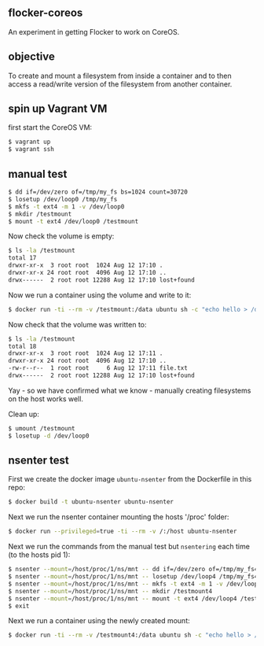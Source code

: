 ## flocker-coreos

An experiment in getting Flocker to work on CoreOS.

## objective

To create and mount a filesystem from inside a container and to then access a read/write version of the filesystem from another container.

## spin up Vagrant VM

first start the CoreOS VM:

```bash
$ vagrant up
$ vagrant ssh
```

## manual test

```bash
$ dd if=/dev/zero of=/tmp/my_fs bs=1024 count=30720
$ losetup /dev/loop0 /tmp/my_fs
$ mkfs -t ext4 -m 1 -v /dev/loop0
$ mkdir /testmount
$ mount -t ext4 /dev/loop0 /testmount
```

Now check the volume is empty:

```bash
$ ls -la /testmount
total 17
drwxr-xr-x  3 root root  1024 Aug 12 17:10 .
drwxr-xr-x 24 root root  4096 Aug 12 17:10 ..
drwx------  2 root root 12288 Aug 12 17:10 lost+found
```

Now we run a container using the volume and write to it:

```bash
$ docker run -ti --rm -v /testmount:/data ubuntu sh -c "echo hello > /data/file.txt"
```

Now check that the volume was written to:

```bash
$ ls -la /testmount
total 18
drwxr-xr-x  3 root root  1024 Aug 12 17:11 .
drwxr-xr-x 24 root root  4096 Aug 12 17:10 ..
-rw-r--r--  1 root root     6 Aug 12 17:11 file.txt
drwx------  2 root root 12288 Aug 12 17:10 lost+found
```

Yay - so we have confirmed what we know - manually creating filesystems on the host works well.

Clean up:

```bash
$ umount /testmount
$ losetup -d /dev/loop0
```

## nsenter test

First we create the docker image `ubuntu-nsenter` from the Dockerfile in this repo:

```bash
$ docker build -t ubuntu-nsenter ubuntu-nsenter
```

Next we run the nsenter container mounting the hosts '/proc' folder:

```bash
$ docker run --privileged=true -ti --rm -v /:/host ubuntu-nsenter
```

Next we run the commands from the manual test but `nsentering` each time (to the hosts pid 1):

```bash
$ nsenter --mount=/host/proc/1/ns/mnt -- dd if=/dev/zero of=/tmp/my_fs4 bs=1024 count=30720
$ nsenter --mount=/host/proc/1/ns/mnt -- losetup /dev/loop4 /tmp/my_fs4
$ nsenter --mount=/host/proc/1/ns/mnt -- mkfs -t ext4 -m 1 -v /dev/loop4
$ nsenter --mount=/host/proc/1/ns/mnt -- mkdir /testmount4
$ nsenter --mount=/host/proc/1/ns/mnt -- mount -t ext4 /dev/loop4 /testmount4
$ exit
```

Next we run a container using the newly created mount:

```bash
$ docker run -ti --rm -v /testmount4:/data ubuntu sh -c "echo hello > /data/file.txt"
```
